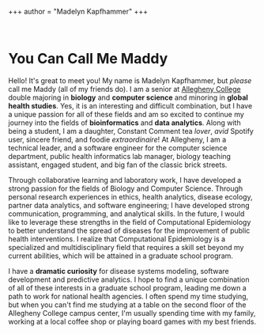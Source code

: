+++
author = "Madelyn Kapfhammer"
+++

<br />

# You Can Call Me Maddy

Hello! It's great to meet you! My name is Madelyn Kapfhammer, but _please_ call me Maddy (all of my friends do). I am a senior at [Allegheny College](https://allegheny.edu/) double majoring in **biology** and **computer science** and minoring in **global health studies**. Yes, it is an interesting and difficult combination, but I have a unique passion for all of these fields and am so excited to continue my journey into the fields of **bioinformatics** and **data analytics**. Along with being a student, I am a daughter, Constant Comment tea _lover_, _avid_ Spotify user, sincere friend, and foodie _extraordinaire_! At Allegheny, I am a technical leader, and a software engineer for the computer science department, public health informatics lab manager, biology teaching assistant, engaged student, and big fan of the classic brick streets.

Through collaborative learning and laboratory work, I have developed a strong passion for the fields of Biology and Computer Science. Through personal research experiences in ethics, health analytics, disease ecology, partner data analytics, and software engineering; I have developed strong communication, programming, and analytical skills. In the future, I would like to leverage these strengths in the field of Computational Epidemiology to better understand the spread of diseases for the improvement of public health interventions. I realize that Computational Epidemiology is a specialized and multidisciplinary field that requires a skill set beyond my current abilities, which will be attained in a graduate school program.

I have a **dramatic curiosity** for disease systems modeling, software development and predictive analytics. I hope to find a unique combination of all of these interests in a graduate school program, leading me down a path to work for national health agencies. I often spend my time studying, but when you can't find me studying at a table on the second floor of the Allegheny College campus center, I'm usually spending time with my family, working at a local coffee shop or playing board games with my best friends.
